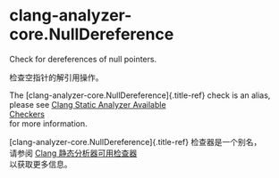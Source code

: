 # clang-analyzer-core.NullDereference

Check for dereferences of null pointers.

检查空指针的解引用操作。

The [clang-analyzer-core.NullDereference]{.title-ref} check is an alias,  
please see [Clang Static Analyzer Available  
Checkers](https://clang.llvm.org/docs/analyzer/checkers.html#core-nulldereference)  
for more information.

[clang-analyzer-core.NullDereference]{.title-ref} 检查器是一个别名，  
请参阅 [Clang 静态分析器可用检查器](https://clang.llvm.org/docs/analyzer/checkers.html#core-nulldereference)  
以获取更多信息。
